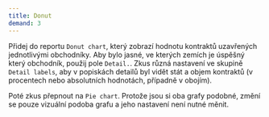 ```yaml
---
title: Donut
demand: 3
---
```


Přidej do reportu `Donut chart`, který zobrazí hodnotu kontraktů uzavřených jednotlivými obchodníky. Aby bylo jasné, ve kterých zemích je úspěšný který obchodník, použij pole `Detail.`. Zkus různá nastavení ve skupině `Detail labels`, aby v popiskách detailů byl vidět stát a objem kontraktů (v procentech nebo absolutních hodnotách, případně v obojím).

Poté zkus přepnout na `Pie chart`. Protože jsou si oba grafy podobné, změní se pouze vizuální podoba grafu a jeho nastavení není nutné měnit.
